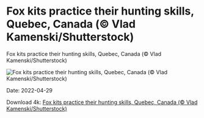 # Fox kits practice their hunting skills, Quebec, Canada (© Vlad Kamenski/Shutterstock)

Fox kits practice their hunting skills, Quebec, Canada (© Vlad Kamenski/Shutterstock)

![Fox kits practice their hunting skills, Quebec, Canada (© Vlad Kamenski/Shutterstock)](https://bing.com/th?id=OHR.FoxSkills_EN-US2404818455_UHD.jpg&w=1024&h=576)

Date: 2022-04-29

Download 4k: [Fox kits practice their hunting skills, Quebec, Canada (© Vlad Kamenski/Shutterstock)](https://bing.com/th?id=OHR.FoxSkills_EN-US2404818455_UHD.jpg)

